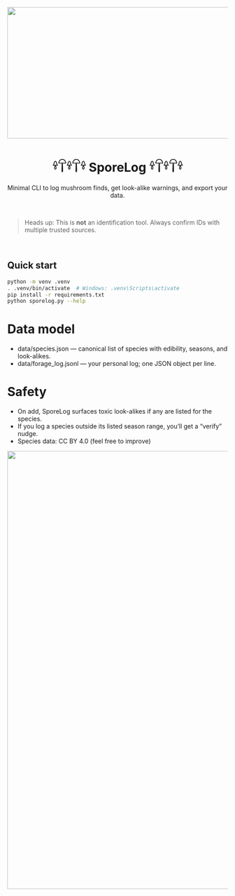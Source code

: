 <p align="center">
  <img src="https://github.com/user-attachments/assets/65c49c9d-a56e-42e5-b095-163485492279" width="550" height="300" >
</p>

<h1 align="center">𓍊𓋼𓍊𓋼𓍊 SporeLog 𓍊𓋼𓍊𓋼𓍊</h1>


<p align="center">
Minimal CLI to log mushroom finds, get look-alike warnings, and export your data.
  </p>
<br>
  

  > Heads up: This is **not** an identification tool. Always confirm IDs with multiple trusted sources.

<br>




## Quick start
```bash
python -m venv .venv
. .venv/bin/activate  # Windows: .venv\Scripts\activate
pip install -r requirements.txt
python sporelog.py --help
```


# Data model
- data/species.json — canonical list of species with edibility, seasons, and look-alikes.
- data/forage_log.jsonl — your personal log; one JSON object per line.

# Safety
- On add, SporeLog surfaces toxic look-alikes if any are listed for the species.
- If you log a species outside its listed season range, you’ll get a “verify” nudge.
- Species data: CC BY 4.0 (feel free to improve)



<p align="center">
  <img src="https://github.com/user-attachments/assets/c413a576-619c-4ab7-9f5b-ab73a39cb07a" width="1000" height="1000" >
</p>

